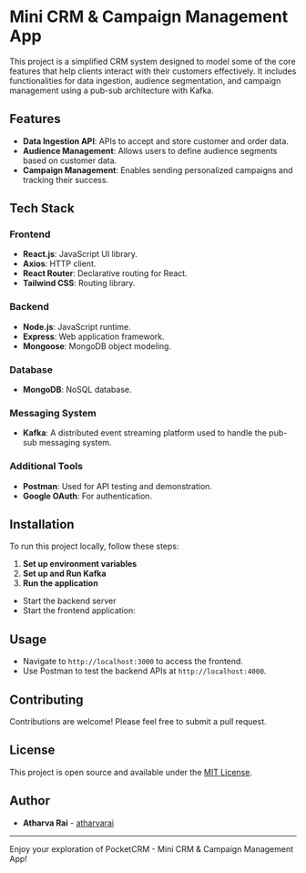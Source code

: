# Mini CRM & Campaign Management App

This project is a simplified CRM system designed to model some of the core features that help clients interact with their customers effectively. It includes functionalities for data ingestion, audience segmentation, and campaign management using a pub-sub architecture with Kafka.

## Features

- **Data Ingestion API**: APIs to accept and store customer and order data.
- **Audience Management**: Allows users to define audience segments based on customer data.
- **Campaign Management**: Enables sending personalized campaigns and tracking their success.

## Tech Stack

### Frontend

- **React.js**: JavaScript UI library.
- **Axios**: HTTP client.
- **React Router**: Declarative routing for React.
- **Tailwind CSS**: Routing library.

### Backend

- **Node.js**: JavaScript runtime.
- **Express**: Web application framework.
- **Mongoose**: MongoDB object modeling.

### Database

- **MongoDB**: NoSQL database.

### Messaging System

- **Kafka**: A distributed event streaming platform used to handle the pub-sub messaging system.

### Additional Tools

- **Postman**: Used for API testing and demonstration.
- **Google OAuth**: For authentication.

## Installation

To run this project locally, follow these steps:

1. **Set up environment variables**
2. **Set up and Run Kafka**
3. **Run the application**
- Start the backend server
- Start the frontend application:

## Usage

- Navigate to `http://localhost:3000` to access the frontend.
- Use Postman to test the backend APIs at `http://localhost:4000`.

## Contributing

Contributions are welcome! Please feel free to submit a pull request.

## License

This project is open source and available under the [MIT License](LICENSE).

## Author

- **Atharva Rai** - [atharvarai](https://github.com/atharvarai)

---

Enjoy your exploration of PocketCRM - Mini CRM & Campaign Management App!
